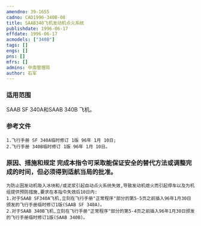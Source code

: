 ```yaml
---
amendno: 39-1655  
cadno: CAD1996-340B-08  
title: SAAB340飞机发动机点火系统  
publishdate: 1996-06-17  
effdate: 1996-06-17  
acmodels: ["340B"]  
tags: []  
engs: []  
pns: []  
mfrs: []  
admins: 中南管理局  
author: 石军  
---
```

  
### 适用范围  
SAAB SF 340A和SAAB 340B 飞机。  
  
<!--more-->  
### 参考文件  
    1.飞行手册 SF 340A临时修订 1版 96年 1月 10日;  
    2.飞行手册 340B临时修订 1版 96年 1月 10日。  
  
### 原因、措施和规定     完成本指令可采取能保证安全的替代方法或调整完成的时间，但必须得到适航当局的批准。  
    为防止因发动机吸入冰块和/或泥浆引起自动点火系统失效,导致发动机熄火而引起停车以及为机组提供预防措施,要求在本指令失效后10日内:  
    1.对于SAAB SF340A飞机,立刻在飞行手册"正常程序"部分的第5-5页之前插入96年1月30日颁发的飞行手册临时修订1版(SAAB SF 340A)。  
    2.对于SAAB 340B飞机,立刻在飞行手册"正常程序"部分的第5-4页之前插入96年1月30日颁发的飞行手册临时修订1版(SAAB 340B)。  
  
